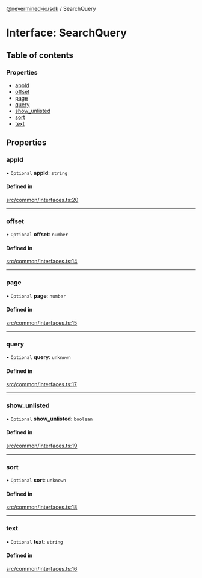 [@nevermined-io/sdk](../code-reference.md) / SearchQuery

# Interface: SearchQuery

## Table of contents

### Properties

- [appId](SearchQuery.md#appid)
- [offset](SearchQuery.md#offset)
- [page](SearchQuery.md#page)
- [query](SearchQuery.md#query)
- [show\_unlisted](SearchQuery.md#show_unlisted)
- [sort](SearchQuery.md#sort)
- [text](SearchQuery.md#text)

## Properties

### appId

• `Optional` **appId**: `string`

#### Defined in

[src/common/interfaces.ts:20](https://github.com/nevermined-io/sdk-js/blob/55f88d2/src/common/interfaces.ts#L20)

___

### offset

• `Optional` **offset**: `number`

#### Defined in

[src/common/interfaces.ts:14](https://github.com/nevermined-io/sdk-js/blob/55f88d2/src/common/interfaces.ts#L14)

___

### page

• `Optional` **page**: `number`

#### Defined in

[src/common/interfaces.ts:15](https://github.com/nevermined-io/sdk-js/blob/55f88d2/src/common/interfaces.ts#L15)

___

### query

• `Optional` **query**: `unknown`

#### Defined in

[src/common/interfaces.ts:17](https://github.com/nevermined-io/sdk-js/blob/55f88d2/src/common/interfaces.ts#L17)

___

### show\_unlisted

• `Optional` **show\_unlisted**: `boolean`

#### Defined in

[src/common/interfaces.ts:19](https://github.com/nevermined-io/sdk-js/blob/55f88d2/src/common/interfaces.ts#L19)

___

### sort

• `Optional` **sort**: `unknown`

#### Defined in

[src/common/interfaces.ts:18](https://github.com/nevermined-io/sdk-js/blob/55f88d2/src/common/interfaces.ts#L18)

___

### text

• `Optional` **text**: `string`

#### Defined in

[src/common/interfaces.ts:16](https://github.com/nevermined-io/sdk-js/blob/55f88d2/src/common/interfaces.ts#L16)
